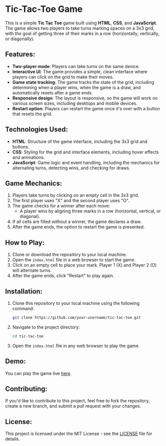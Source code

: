 # Tic-Tac-Toe Game

This is a simple **Tic Tac Toe** game built using **HTML**, **CSS**, and **JavaScript**. The game allows two players to take turns marking spaces on a 3x3 grid, with the goal of getting three of their marks in a row (horizontally, vertically, or diagonally).

## Features:
- **Two-player mode**: Players can take turns on the same device.
- **Interactive UI**: The game provides a simple, clean interface where players can click on the grid to make their moves.
- **Game state tracking**: The game tracks the state of the grid, including determining when a player wins, when the game is a draw, and automatically resets after a game ends.
- **Responsive design**: The layout is responsive, so the game will work on various screen sizes, including desktops and mobile devices.
- **Restart option**: Players can restart the game once it's over with a button that resets the grid.

## Technologies Used:
- **HTML**: Structure of the game interface, including the 3x3 grid and buttons.
- **CSS**: Styling for the grid and interface elements, including hover effects and animations.
- **JavaScript**: Game logic and event handling, including the mechanics for alternating turns, detecting wins, and checking for draws.

## Game Mechanics:
1. Players take turns by clicking on an empty cell in the 3x3 grid.
2. The first player uses "X" and the second player uses "O".
3. The game checks for a winner after each move:
   - A player wins by aligning three marks in a row (horizontal, vertical, or diagonal).
4. If all cells are filled without a winner, the game declares a draw.
5. After the game ends, the option to restart the game is presented.

## How to Play:
1. Clone or download the repository to your local machine.
2. Open the `index.html` file in a web browser to start the game.
3. Click on an empty cell to place your mark. Player 1 (X) and Player 2 (O) will alternate turns.
4. After the game ends, click "Restart" to play again.

## Installation:
1. Clone this repository to your local machine using the following command:
   ```bash
   git clone https://github.com/your-username/tic-tac-toe.git
   ```
2. Navigate to the project directory:
   ```bash
   cd tic-tac-toe
   ```
3. Open the `index.html` file in any web browser to play the game.

## Demo:
You can play the game live [here](https://your-demo-link.com).

## Contributing:
If you'd like to contribute to this project, feel free to fork the repository, create a new branch, and submit a pull request with your changes.

## License:
This project is licensed under the MIT License - see the [LICENSE](LICENSE) file for details.
